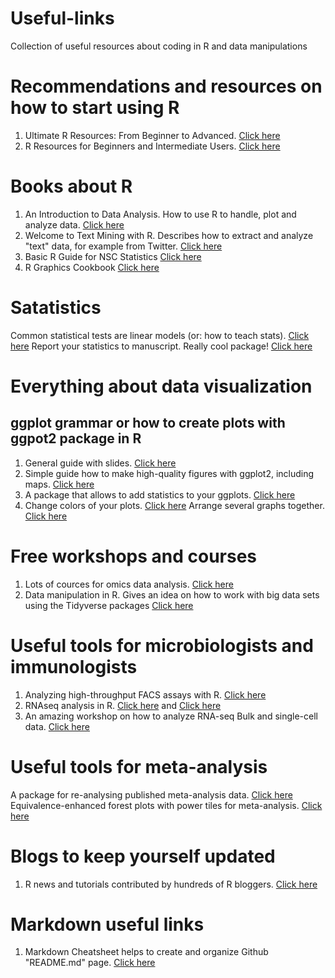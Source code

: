 # Useful-links
Collection of useful resources about coding in R and data manipulations 

# **Recommendations and resources on how to start using R**

1. Ultimate R Resources: From Beginner to Advanced. [Click here](https://thatdatatho.com/2020/05/16/r-resources-beginner-advanced/)
2. R Resources for Beginners and Intermediate Users. [Click here](https://martindevaux.com/2021/01/r_resources_beginners_intermediate/)

# **Books about R**

1. An Introduction to Data Analysis. How to use R to handle, plot and analyze data. [Click here](https://michael-franke.github.io/intro-data-analysis/index.html)
2. Welcome to Text Mining with R. Describes how to extract and analyze "text" data, for example from Twitter. [Click here](https://www.tidytextmining.com/index.html)
3. Basic R Guide for NSC Statistics [Click here](https://bookdown.org/dli/rguide/)
4. R Graphics Cookbook [Click here](https://r-graphics.org/)

# **Satatistics**

Common statistical tests are linear models (or: how to teach stats). [Click here](https://lindeloev.github.io/tests-as-linear/)
Report your statistics to manuscript. Really cool package! [Click here](https://github.com/easystats/report)

# **Everything about data visualization**
   ## ggplot grammar or how to create plots with ggpot2 package in R
1. General guide with slides. [Click here](https://evamaerey.github.io/ggplot2_grammar_guide/about)
2. Simple guide how to make high-quality figures with ggplot2, including maps. [Click here](https://ben-williams.github.io/updated_ggplot_figures.html)
3. A package that allows to add statistics to your ggplots. [Click here](https://github.com/IndrajeetPatil/ggstatsplot)
4. Change colors of your plots. [Click here](https://www.datanovia.com/en/blog/ggplot-colors-best-tricks-you-will-love/)
Arrange several graphs together. [Click here](https://gotellilab.github.io/GotelliLabMeetingHacks/NickGotelli/ggplotPatchwork.html)


# **Free workshops and courses**

1. Lots of cources for omics data analysis. [Click here](http://app.orchestra.cancerdatasci.org/)
2. Data manipulation in R. Gives an idea on how to work with big data sets using the Tidyverse packages [Click here](https://www.datanovia.com/en/courses/data-manipulation-in-r/)

# **Useful tools for microbiologists and immunologists**

1. Analyzing high-throughput FACS assays with R. [Click here](https://jchellmuth.com/posts/FACS-with-R/)
2. RNAseq analysis in R. [Click here](https://bioinformatics-core-shared-training.github.io/RNAseq-R/) and [Click here](https://combine-australia.github.io/RNAseq-R/)
3. An amazing workshop on how to analyze RNA-seq Bulk and single-cell data. [Click here](https://stemangiola.github.io/rpharma2020_tidytranscriptomics/articles/tidytranscriptomics.html#reproducibility-1)

# **Useful tools for meta-analysis**

A package for re-analysing published meta-analysis data. [Click here](https://github.com/dsquintana/metameta)
Equivalence-enhanced forest plots with power tiles for meta-analysis. [Click here](https://www.dsquintana.blog/equivalence-enhanced-forest-plots-with-power-tiles/)

# **Blogs to keep yourself updated**

1. R news and tutorials contributed by hundreds of R bloggers. [Click here](https://www.r-bloggers.com/)

# **Markdown useful links**

1. Markdown Cheatsheet helps to create and organize Github "README.md" page. [Click here](https://github.com/adam-p/markdown-here/wiki/Markdown-Cheatsheet)
